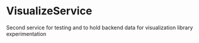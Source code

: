 # VisualizeService
Second service for testing and to hold backend data for visualization library experimentation
